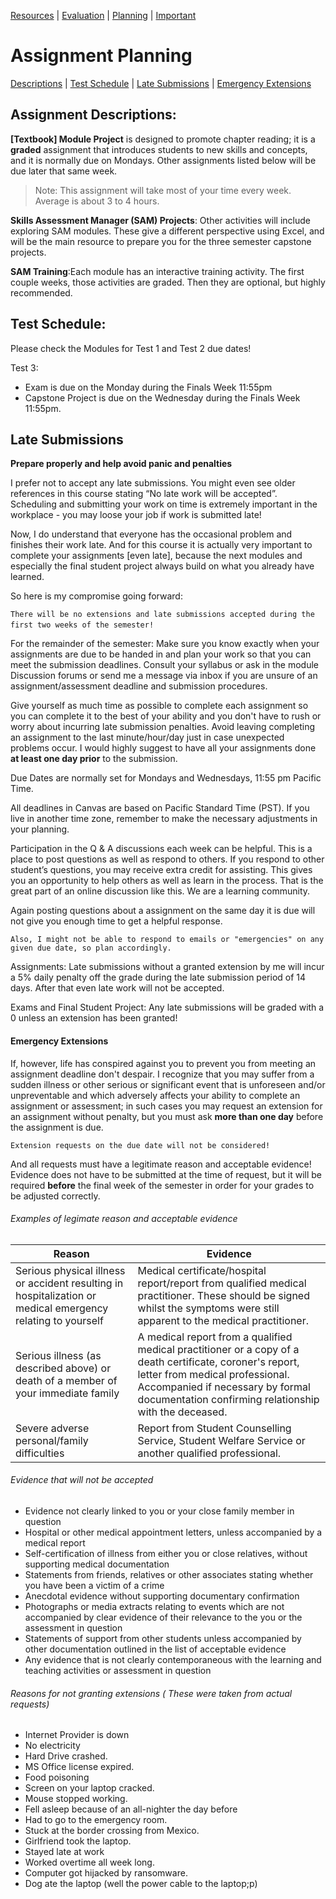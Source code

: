 [Resources](resources.html) |
[Evaluation](evaluation.html) |
[Planning](planning.html) |
[Important](important.html)

# Assignment Planning
[Descriptions](#assignment-descriptions) | [Test Schedule](#test-schedule) | [Late Submissions](#late-submissions) | [Emergency Extensions](#emergency-extensions)


## Assignment Descriptions:

**[Textbook] Module Project** is designed to promote chapter reading; it is a **graded** assignment that introduces students to new skills and concepts, and it is normally due on Mondays. Other assignments listed below will be due later that same week. 

> Note: This assignment will take most of your time every week. Average is about 3 to 4 hours.

**Skills Assessment Manager (SAM) Projects**: Other activities will include exploring SAM modules. These give a different perspective using Excel, and will be the main resource to prepare you for the three semester capstone projects.

**SAM Training**:Each module has an interactive training activity. The first couple weeks, those activities are graded. Then they are optional, but highly recommended.

## Test Schedule:
Please check the Modules for Test 1 and Test 2 due dates!

Test 3:
*   Exam is due on the Monday during the Finals Week 11:55pm
*   Capstone Project is due on the Wednesday during the Finals Week 11:55pm. 

## Late Submissions
**Prepare properly and help avoid panic and penalties**

I prefer not to accept any late submissions. You might even see older references in this course stating “No late work will be accepted”. Scheduling and submitting your work on time is extremely important in the workplace - you may loose your job if work is submitted late!

Now, I do understand that everyone has the occasional problem and finishes their work late. And for this course it is actually very important to complete your assignments [even late], because the next modules and especially the final student project always build on what you already have learned.

So here is my compromise going forward:

```There will be no extensions and late submissions accepted during the first two weeks of the semester!```  

For the remainder of the semester: Make sure you know exactly when your assignments are due to be handed in and plan your work so that you can meet the submission deadlines. Consult your syllabus or ask in the module Discussion forums or send me a message via inbox if you are unsure of an assignment/assessment deadline and submission procedures.

Give yourself as much time as possible to complete each assignment so you can complete it to the best of your ability and you don't have to rush or worry about incurring late submission penalties. Avoid leaving completing an assignment to the last minute/hour/day just in case unexpected problems occur. I would highly suggest to have all your assignments done **at least one day prior** to the submission.

Due Dates are normally set for Mondays and Wednesdays, 11:55 pm Pacific Time.

All deadlines in Canvas are based on Pacific Standard Time (PST). If you live in another time zone, remember to make the necessary adjustments in your planning.

Participation in the Q & A discussions each week can be helpful. This is a place to post questions as well as respond to others. If you respond to other student’s questions, you may receive extra credit for assisting. This gives you an opportunity to help others as well as learn in the process. That is the great part of an online discussion like this. We are a learning community.

Again posting questions about a assignment on the same day it is due will not give you enough time to get a helpful response.

```Also, I might not be able to respond to emails or "emergencies" on any given due date, so plan accordingly.```

Assignments: Late submissions without a granted extension by me will incur a 5% daily penalty off the grade during the late submission period of 14 days. After that even late work will not be accepted. 

Exams and Final Student Project: Any late submissions will be graded with a 0 unless an extension has been granted! 

#### Emergency Extensions 
If, however, life has conspired against you to prevent you from meeting an assignment deadline don't despair. I recognize that you may suffer from a sudden illness or other serious or significant event that is unforeseen and/or unpreventable and which adversely affects your ability to complete an assignment or assessment; in such cases you may request an extension for an assignment without penalty, but you must ask **more than one day** before the assignment is due. 

```Extension requests on the due date will not be considered!```

And all requests must have a legitimate reason and acceptable evidence! Evidence does not have to be submitted at the time of request, but it will be required **before** the final week of the semester in order for your grades to be adjusted correctly.   

###### Examples of legimate reason and acceptable evidence
|Reason| Evidence |
|--------|--------|
| Serious physical illness or accident resulting in hospitalization or medical emergency relating to yourself | Medical certificate/hospital report/report from qualified medical practitioner. These should be signed whilst the symptoms were still apparent to the medical practitioner.
| Serious illness (as described above) or death of a member of your immediate family | A medical report from a qualified medical practitioner or a copy of a death certificate, coroner's report, letter from medical professional. Accompanied if necessary by formal documentation confirming relationship with the deceased.|
| Severe adverse personal/family difficulties | Report from Student Counselling Service, Student Welfare Service or another qualified professional.|


###### Evidence that will not be accepted
*   Evidence not clearly linked to you or your close family member in question
*   Hospital or other medical appointment letters, unless accompanied by a medical report
*   Self-certification of illness from either you or close relatives, without supporting medical documentation
*   Statements from friends, relatives or other associates stating whether you have been a victim of a crime
*   Anecdotal evidence without supporting documentary confirmation
*   Photographs or media extracts relating to events which are not accompanied by clear evidence of their relevance to the you or the assessment in question
*   Statements of support from other students unless accompanied by other documentation outlined in the list of acceptable evidence
*   Any evidence that is not clearly contemporaneous with the learning and teaching activities or assessment in question

###### Reasons for not granting extensions ( These were taken from actual requests)
*   Internet Provider is down
*   No electricity
*   Hard Drive crashed.
*   MS Office license expired.
*   Food poisoning
*   Screen on your laptop cracked.
*   Mouse stopped working.
*   Fell asleep because of an all-nighter the day before
*   Had to go to the emergency room.
*   Stuck at the border crossing from Mexico.
*   Girlfriend took the laptop.
*   Stayed late at work
*   Worked overtime all week long.
*   Computer got hijacked by ransomware.
*   Dog ate the laptop (well the power cable to the laptop;p)
